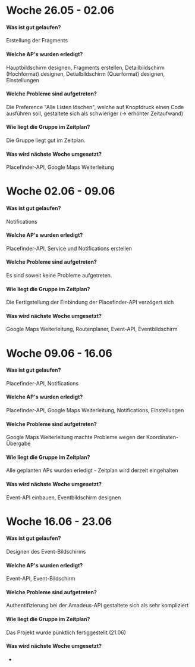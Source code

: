 # Woche 26.05 - 02.06
#### Was ist gut gelaufen?
Erstellung der Fragments
#### Welche AP's wurden erledigt?
Hauptbildschirm designen, Fragments erstellen, Detailbildschirm (Hochformat) designen, Detialbildschirm (Querformat) designen, Einstellungen
#### Welche Probleme sind aufgetreten?
Die Preference "Alle Listen löschen", welche auf Knopfdruck einen Code ausführen soll, gestaltete sich als schwieriger (-> erhöhter Zeitaufwand)
#### Wie liegt die Gruppe im Zeitplan?
Die Gruppe liegt gut im Zeitplan.
#### Was wird nächste Woche umgesetzt?
Placefinder-API, Google Maps Weiterleitung

# Woche 02.06 - 09.06
#### Was ist gut gelaufen?
Notifications
#### Welche AP's wurden erledigt?
Placefinder-API, Service und Notifications erstellen
#### Welche Probleme sind aufgetreten?
Es sind soweit keine Probleme aufgetreten.
#### Wie liegt die Gruppe im Zeitplan?
Die Fertigstellung der Einbindung der Placefinder-API verzögert sich
#### Was wird nächste Woche umgesetzt?
Google Maps Weiterleitung, Routenplaner, Event-API, Eventbildschirm

# Woche 09.06 - 16.06
#### Was ist gut gelaufen?
Placefinder-API, Notifications
#### Welche AP's wurden erledigt?
Placefinder-API, Google Maps Weiterleitung, Notifications, Einstellungen
#### Welche Probleme sind aufgetreten?
Google Maps Weiterleitung machte Probleme wegen der Koordinaten-Übergabe
#### Wie liegt die Gruppe im Zeitplan?
Alle geplanten APs wurden erledigt - Zeitplan wird derzeit eingehalten
#### Was wird nächste Woche umgesetzt?
Event-API einbauen, Eventbildschirm designen

# Woche 16.06 - 23.06
#### Was ist gut gelaufen?
Designen des Event-Bildschirms
#### Welche AP's wurden erledigt?
Event-API, Event-Bildschirm
#### Welche Probleme sind aufgetreten?
Authentifizierung bei der Amadeus-API gestaltete sich als sehr kompliziert
#### Wie liegt die Gruppe im Zeitplan?
Das Projekt wurde pünktlich fertiggestellt (21.06)
#### Was wird nächste Woche umgesetzt?
-
